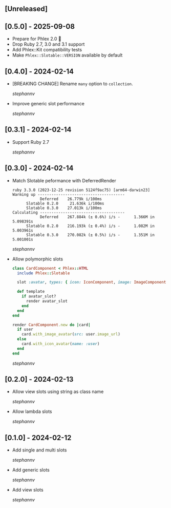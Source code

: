 ## [Unreleased]

## [0.5.0] - 2025-09-08
- Prepare for Phlex 2.0 💪
- Drop Ruby 2.7, 3.0 and 3.1 support
- Add Phlex::Kit compatibility tests
- Make `Phlex::Slotable::VERSION` available by default

## [0.4.0] - 2024-02-14
- [BREAKING CHANGE] Rename `many` option to `collection`.

  *stephannv*

- Improve generic slot performance

  *stephannv*

## [0.3.1] - 2024-02-14
- Support Ruby 2.7

  *stephannv*

## [0.3.0] - 2024-02-14

- Match Slotable peformance with DeferredRender
  ```
  ruby 3.3.0 (2023-12-25 revision 5124f9ac75) [arm64-darwin23]
  Warming up --------------------------------------
              Deferred    26.779k i/100ms
        Slotable 0.2.0     21.636k i/100ms
        Slotable 0.3.0    27.013k i/100ms
  Calculating -------------------------------------
              Deferred    267.884k (± 0.6%) i/s -      1.366M in   5.098391s
        Slotable 0.2.0    216.193k (± 0.4%) i/s -      1.082M in   5.003961s
        Slotable 0.3.0    270.082k (± 0.5%) i/s -      1.351M in   5.001001s
  ```
  *stephannv*

- Allow polymorphic slots
  ```ruby
  class CardComponent < Phlex::HTML
    include Phlex::Slotable

    slot :avatar, types: { icon: IconComponent, image: ImageComponent }

    def template
      if avatar_slot?
        render avatar_slot
      end
    end
  end

  render CardComponent.new do |card|
    if user
      card.with_image_avatar(src: user.image_url)
    else
      card.with_icon_avatar(name: :user)
    end
  end
  ```

  *stephannv*

## [0.2.0] - 2024-02-13

- Allow view slots using string as class name

  *stephannv*

- Allow lambda slots

  *stephannv*

## [0.1.0] - 2024-02-12
- Add single and multi slots

  *stephannv*

- Add generic slots

  *stephannv*

- Add view slots

  *stephannv*
